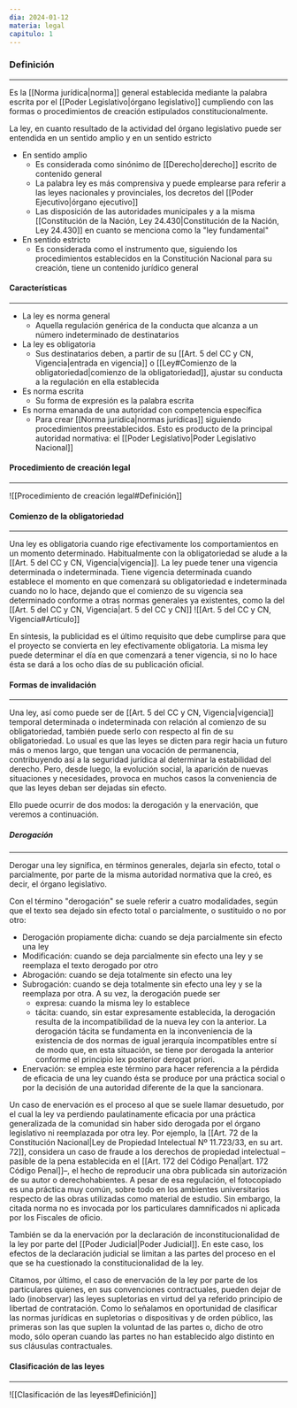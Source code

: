 ```yaml
---
dia: 2024-01-12
materia: legal
capitulo: 1
---
```

### Definición
---
Es la [[Norma jurídica|norma]] general establecida mediante la palabra escrita por el [[Poder Legislativo|órgano legislativo]] cumpliendo con las formas o procedimientos de creación estipulados constitucionalmente.

La ley, en cuanto resultado de la actividad del órgano legislativo puede ser entendida en un sentido amplio y en un sentido estricto

* En sentido amplio
	* Es considerada como sinónimo de [[Derecho|derecho]] escrito de contenido general
	* La palabra ley es más comprensiva y puede emplearse para referir a las leyes nacionales y provinciales, los decretos del [[Poder Ejecutivo|órgano ejecutivo]]
	* Las disposición de las autoridades municipales y a la misma [[Constitución de la Nación, Ley 24.430|Constitución de la Nación, Ley 24.430]] en cuanto se menciona como la "ley fundamental"
* En sentido estricto
	* Es considerada como el instrumento que, siguiendo los procedimientos establecidos en la Constitución Nacional para su creación, tiene un contenido jurídico general

#### Características
---
* La ley es norma general
	* Aquella regulación genérica de la conducta que alcanza a un número indeterminado de destinatarios
* La ley es obligatoria
	* Sus destinatarios deben, a partir de su [[Art. 5 del CC y CN, Vigencia|entrada en vigencia]] o [[Ley#Comienzo de la obligatoriedad|comienzo de la obligatoriedad]], ajustar su conducta a la regulación en ella establecida
* Es norma escrita
	* Su forma de expresión es la palabra escrita
* Es norma emanada de una autoridad con competencia específica
	* Para crear [[Norma jurídica|normas jurídicas]] siguiendo procedimientos preestablecidos. Esto es producto de la principal autoridad normativa: el [[Poder Legislativo|Poder Legislativo Nacional]]

#### Procedimiento de creación legal
---
![[Procedimiento de creación legal#Definición]]

#### Comienzo de la obligatoriedad
---
Una ley es obligatoria cuando rige efectivamente los comportamientos en un momento determinado. Habitualmente con la obligatoriedad se alude a la [[Art. 5 del CC y CN, Vigencia|vigencia]]. La ley puede tener una vigencia determinada o indeterminada. Tiene vigencia determinada cuando establece el momento en que comenzará su obligatoriedad e indeterminada cuando no lo hace, dejando que el comienzo de su vigencia sea determinado conforme a otras normas generales ya existentes, como la del [[Art. 5 del CC y CN, Vigencia|art. 5 del CC y CN]] 
![[Art. 5 del CC y CN, Vigencia#Artículo]]

En síntesis, la publicidad es el último requisito que debe cumplirse para que el proyecto se convierta en ley efectivamente obligatoria. La misma ley puede determinar el día en que comenzará a tener vigencia, si no lo hace ésta se dará a los ocho días de su publicación oficial.

#### Formas de invalidación
---
Una ley, así como puede ser de [[Art. 5 del CC y CN, Vigencia|vigencia]] temporal determinada o indeterminada con relación al comienzo de su obligatoriedad, también puede serlo con respecto al fin de su obligatoriedad. Lo usual es que las leyes se dicten para regir hacia un futuro más o menos largo, que tengan una vocación de permanencia, contribuyendo así a la seguridad jurídica al determinar la estabilidad del derecho. Pero, desde luego, la evolución social, la aparición de nuevas situaciones y necesidades, provoca en muchos casos la conveniencia de que las leyes deban ser dejadas sin efecto. 

Ello puede ocurrir de dos modos: la derogación y la enervación, que veremos a continuación. 

##### Derogación
---
Derogar una ley significa, en términos generales, dejarla sin efecto, total o parcialmente, por parte de la misma autoridad normativa que la creó, es decir, el órgano legislativo.

Con el término "derogación" se suele referir a cuatro modalidades, según que el texto sea dejado sin efecto total o parcialmente, o sustituido o no por otro: 
* Derogación propiamente dicha: cuando se deja parcialmente sin efecto una ley
* Modificación: cuando se deja parcialmente sin efecto una ley y se reemplaza el texto derogado por otro
* Abrogación: cuando se deja totalmente sin efecto una ley
* Subrogación: cuando se deja totalmente sin efecto una ley y se la reemplaza por otra. A su vez, la derogación puede ser
	* expresa: cuando la misma ley lo establece
	* tácita: cuando, sin estar expresamente establecida, la derogación resulta de la incompatibilidad de la nueva ley con la anterior. La derogación tácita se fundamenta en la inconveniencia de la existencia de dos normas de igual jerarquía incompatibles entre sí de modo que, en esta situación, se tiene por derogada la anterior conforme el principio lex posterior derogat priori. 
* Enervación: se emplea este término para hacer referencia a la pérdida de eficacia de una ley cuando ésta se produce por una práctica social o por la decisión de una autoridad diferente de la que la sancionara. 
 
Un caso de enervación es el proceso al que se suele llamar desuetudo, por el cual la ley va perdiendo paulatinamente eficacia por una práctica generalizada de la comunidad sin haber sido derogada por el órgano legislativo ni reemplazada por otra ley. Por ejemplo, la [[Art. 72 de la Constitución Nacional|Ley de Propiedad Intelectual Nº 11.723/33, en su art. 72]], considera un caso de fraude a los derechos de propiedad intelectual –pasible de la pena establecida en el [[Art. 172 del Código Penal|art. 172 Código Penal]]–, el hecho de reproducir una obra publicada sin autorización de su autor o derechohabientes. A pesar de esa regulación, el fotocopiado es una práctica muy común, sobre todo en los ambientes universitarios respecto de las obras utilizadas como material de estudio. Sin embargo, la citada norma no es invocada por los particulares damnificados ni aplicada por los Fiscales de oficio. 

También se da la enervación por la declaración de inconstitucionalidad de la ley por parte del [[Poder Judicial|Poder Judicial]]. En este caso, los efectos de la declaración judicial se limitan a las partes del proceso en el que se ha cuestionado la constitucionalidad de la ley. 

Citamos, por último, el caso de enervación de la ley por parte de los particulares quienes, en sus convenciones contractuales, pueden dejar de lado (inobservar) las leyes supletorias en virtud del ya referido principio de libertad de contratación. Como lo señalamos en oportunidad de clasificar las normas jurídicas en supletorias o dispositivas y de orden público, las primeras son las que suplen la voluntad de las partes o, dicho de otro modo, sólo operan cuando las partes no han establecido algo distinto en sus cláusulas contractuales.

#### Clasificación de las leyes
---
![[Clasificación de las leyes#Definición]]